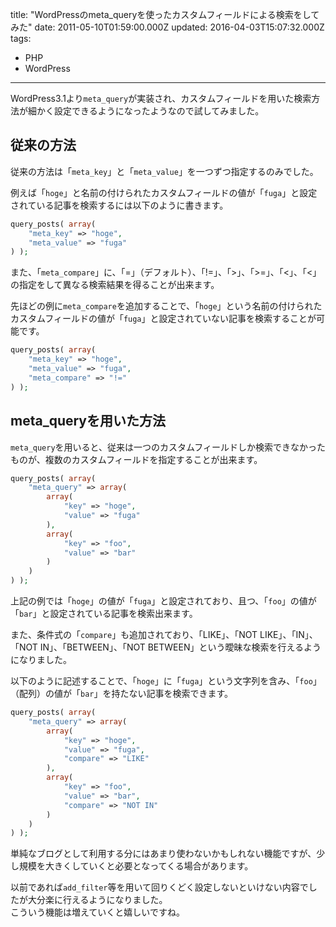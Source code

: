 title: "WordPressのmeta_queryを使ったカスタムフィールドによる検索をしてみた"
date: 2011-05-10T01:59:00.000Z
updated: 2016-04-03T15:07:32.000Z
tags: 
  - PHP
  - WordPress
---

WordPress3.1より`meta_query`が実装され、カスタムフィールドを用いた検索方法が細かく設定できるようになったようなので試してみました。


## 従来の方法

従来の方法は「`meta_key`」と「`meta_value`」を一つずつ指定するのみでした。

例えば「`hoge`」と名前の付けられたカスタムフィールドの値が「`fuga`」と設定されている記事を検索するには以下のように書きます。

```php
query_posts( array(
	"meta_key" => "hoge",
	"meta_value" => "fuga"
) );
```

また、「`meta_compare`」に、「=」（デフォルト）、「!=」、「>」、「>=」、「<」、「<」の指定をして異なる検索結果を得ることが出来ます。

先ほどの例に`meta_compare`を追加することで、「`hoge`」という名前の付けられたカスタムフィールドの値が「`fuga`」と設定されていない記事を検索することが可能です。

```php
query_posts( array(
	"meta_key" => "hoge",
	"meta_value" => "fuga",
	"meta_compare" => "!="
) );
```


## meta_queryを用いた方法

`meta_query`を用いると、従来は一つのカスタムフィールドしか検索できなかったものが、複数のカスタムフィールドを指定することが出来ます。

```php
query_posts( array(
	"meta_query" => array(
		array(
			"key" => "hoge",
			"value" => "fuga"
		),
		array(
			"key" => "foo",
			"value" => "bar"
		)
	)
) );
```

上記の例では「`hoge`」の値が「`fuga`」と設定されており、且つ、「`foo`」の値が「`bar`」と設定されている記事を検索出来ます。

また、条件式の「`compare`」も追加されており、「LIKE」、「NOT LIKE」、「IN」、「NOT IN」、「BETWEEN」、「NOT BETWEEN」という曖昧な検索を行えるようになりました。

以下のように記述することで、「`hoge`」に「`fuga`」という文字列を含み、「`foo`」（配列）の値が「`bar`」を持たない記事を検索できます。

```php
query_posts( array(
	"meta_query" => array(
		array(
			"key" => "hoge",
			"value" => "fuga",
			"compare" => "LIKE"
		),
		array(
			"key" => "foo",
			"value" => "bar",
			"compare" => "NOT IN"
		)
	)
) );
```

単純なブログとして利用する分にはあまり使わないかもしれない機能ですが、少し規模を大きくしていくと必要となってくる場合があります。

以前であれば`add_filter`等を用いて回りくどく設定しないといけない内容でしたが大分楽に行えるようになりました。  
 こういう機能は増えていくと嬉しいですね。